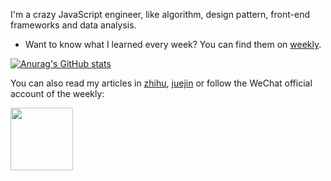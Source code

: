 I'm a crazy JavaScript engineer, like algorithm, design pattern, front-end frameworks and data analysis.

- Want to know what I learned every week? You can find them on [weekly](https://github.com/ascoders/weekly).

[![Anurag's GitHub stats](https://github-readme-stats.vercel.app/api?username=ascoders&theme=vue-dark)](https://github.com/anuraghazra/github-readme-stats)

You can also read my articles in [zhihu](https://www.zhihu.com/people/huang-zi-yi-83), [juejin](https://juejin.cn/user/1556564164747437) or follow the WeChat official account of the weekly:

<img width=100 src="https://camo.githubusercontent.com/9bc4321c83f0bd36e554601c24b4e1e91309360fb66f4d6e27c048bad542a47c/68747470733a2f2f696d672e616c6963646e2e636f6d2f7466732f544231363557304d437a714b31526a535a464c5858636e325858612d3235382d3235382e6a7067">
